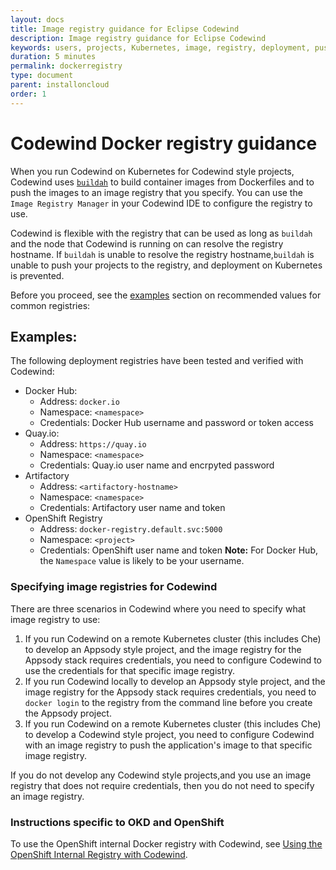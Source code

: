 ```yaml
---
layout: docs
title: Image registry guidance for Eclipse Codewind
description: Image registry guidance for Eclipse Codewind
keywords: users, projects, Kubernetes, image, registry, deployment, push
duration: 5 minutes
permalink: dockerregistry
type: document
parent: installoncloud
order: 1
---
```

# Codewind Docker registry guidance

When you run Codewind on Kubernetes for Codewind style projects, Codewind uses [`buildah`](https://github.com/containers/buildah) to build container images from Dockerfiles and to push the images to an image registry that you specify. You can use the `Image Registry Manager` in your Codewind IDE to configure the registry to use. 

Codewind is flexible with the registry that can be used as long as `buildah` and the node that Codewind is running on can resolve the registry hostname. If `buildah` is unable to resolve the registry hostname,`buildah` is unable to push your projects to the registry, and deployment on Kubernetes is prevented.

Before you proceed, see the [examples](#examples) section on recommended values for common registries:

## Examples:
The following deployment registries have been tested and verified with Codewind:
- Docker Hub:
    - Address: `docker.io`
    - Namespace: `<namespace>`
    - Credentials: Docker Hub username and password or token access
- Quay.io:
    - Address: `https://quay.io`
    - Namespace: `<namespace>`
    - Credentials: Quay.io user name and encrpyted password
- Artifactory
    - Address: `<artifactory-hostname>`
    - Namespace: `<namespace>`
    - Credentials: Artifactory user name and token
- OpenShift Registry
    - Address: `docker-registry.default.svc:5000`
    - Namespace: `<project>`
    - Credentials: OpenShift user name and token
**Note:** For Docker Hub, the `Namespace` value is likely to be your username. 

### Specifying image registries for Codewind 
There are three scenarios in Codewind where you need to specify what image registry to use:

1. If you run Codewind on a remote Kubernetes cluster (this includes Che) to develop an Appsody style project, and the image registry for the Appsody stack requires credentials, you need to configure Codewind to use the credentials for that specific image registry.
2. If you run Codewind locally to develop an Appsody style project, and the image registry for the Appsody stack requires credentials, you need to `docker login` to the registry from the command line before you create the Appsody project.
3. If you run Codewind on a remote Kubernetes cluster (this includes Che) to develop a Codewind style project, you need to configure Codewind with an image registry to push the application's image to that specific image registry.

If you do not develop any Codewind style projects,and you use an image registry that does not require credentials, then you do not need to specify an image registry. 

### Instructions specific to OKD and OpenShift
To use the OpenShift internal Docker registry with Codewind, see [Using the OpenShift Internal Registry with Codewind](https://www.eclipse.org/codewind/openshiftregistry.html).
